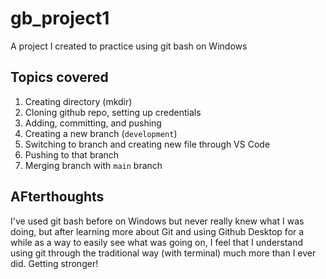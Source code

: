 # gb_project1
A project I created to practice using git bash on Windows

## Topics covered
1) Creating directory (mkdir)
2) Cloning github repo, setting up credentials
3) Adding, committing, and pushing
4) Creating a new branch (`development`)
5) Switching to branch and creating new file through VS Code
6) Pushing to that branch
7) Merging branch with `main` branch

## AFterthoughts
I've used git bash before on Windows but never really knew what I was doing, but after learning more about Git and using Github Desktop for a while as a way to easily see what was going on, I feel that I understand using git through the traditional way (with terminal) much more than I ever did. Getting stronger!